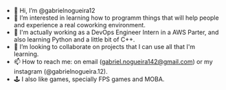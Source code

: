 - 👋 Hi, I’m @gabrielnogueira12
- 👀 I’m interested in learning how to programm things that will help people and experience a real coworking environment.
- 🌱 I'm actually working as a DevOps Engineer Intern in a AWS Parter, and also learning Python and a little bit of C++.
- 💞️ I’m looking to collaborate on projects that I can use all that I'm learning.
- 📫 How to reach me: on email (gabriel.nogueira142@gmail.com) or my instagram (@gabrielnogueira.12).
- 🕹️ I also like games, specially FPS games and MOBA.

<!---
gabrielnogueira12/gabrielnogueira12 is a ✨ special ✨ repository because its `README.md` (this file) appears on your GitHub profile.
You can click the Preview link to take a look at your changes.
--->

